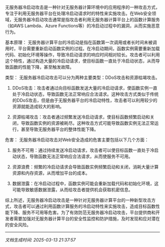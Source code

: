 无服务器冷启动攻击是一种针对无服务器计算环境中的应用程序的一种攻击方式，专注于利用无服务器平台在处理冷启动请求时的特性来实施攻击。在Web安全领域，无服务器冷启动攻击通常是指攻击者利用无服务器计算平台上的函数计算服务（如AWS Lambda、Azure Functions等）的冷启动过程中的漏洞，从而实施恶意行为。

基本原理：
无服务器计算平台的冷启动是指在函数第一次调用或者长时间未被调用时，平台需要重新启动函数实例的过程。在冷启动期间，函数实例需要重新加载代码、初始化环境等操作，导致冷启动请求的响应时间相对较长。攻击者可以利用这个特性，通过构造大量的冷启动请求，使目标函数一直处于冷启动状态，从而导致函数的性能下降，甚至触发故障。

类型：
无服务器冷启动攻击可以分为两种主要类型：DDoS攻击和资源枯竭攻击。

1. DDoS攻击：攻击者通过向目标函数发送大量的冷启动请求，使函数实例一直处于冷启动状态，导致函数无法正常响应合法请求。这种攻击方式类似于传统的DDoS攻击，但是由于无服务器平台的冷启动特性，攻击者可以利用较少的资源就能造成较大的影响。

2. 资源枯竭攻击：攻击者通过频繁发送冷启动请求，使目标函数频繁启动和关闭，导致函数实例的资源被耗尽。这种攻击方式可能导致函数实例无法正常运行，甚至导致无服务器平台的整体性能下降。

危害：
无服务器冷启动攻击对Web安全造成的危害主要包括以下几个方面：

1. 服务不可用：通过持续发送冷启动请求，攻击者可以使目标函数一直处于冷启动状态，导致函数无法正常响应合法请求，从而使服务不可用。

2. 资源浪费：频繁的冷启动请求会导致函数实例频繁启动和关闭，消耗大量计算资源和内存资源，从而增加平台的成本。

3. 数据泄露：在冷启动过程中，函数实例可能会重新加载代码和初始化环境，这可能导致敏感数据泄露，从而给攻击者提供机会获取机密信息。

综上所述，无服务器冷启动攻击是一种针对无服务器计算平台的一种新型攻击方式，攻击者可以通过利用函数计算服务的冷启动特性来实施攻击，造成目标函数性能下降、服务不可用等危害。为了有效防范无服务器冷启动攻击，平台提供商和开发者需要加强对无服务器计算平台的安全性监控和防护措施，及时发现和应对潜在的安全风险。

---

*文档生成时间: 2025-03-13 21:37:57*











